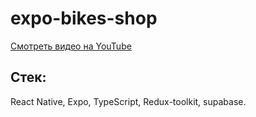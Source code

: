 # expo-bikes-shop
[Смотреть видео на YouTube](https://youtube.com/shorts/J98l7BYlEvE)

## Стек:
React Native, Expo, TypeScript, Redux-toolkit, supabase.
